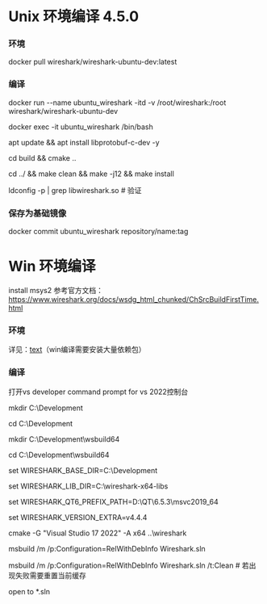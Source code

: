 # Unix 环境编译 4.5.0

### 环境
docker pull wireshark/wireshark-ubuntu-dev:latest

### 编译
docker run --name ubuntu_wireshark -itd -v /root/wireshark:/root wireshark/wireshark-ubuntu-dev

docker exec -it ubuntu_wireshark /bin/bash

apt update && apt install libprotobuf-c-dev -y

cd build && cmake ..

cd ../ && make clean && make -j12 && make install
 
ldconfig -p | grep libwireshark.so  # 验证

### 保存为基础镜像
docker commit ubuntu_wireshark repository/name:tag



# Win 环境编译

install msys2
参考官方文档：https://www.wireshark.org/docs/wsdg_html_chunked/ChSrcBuildFirstTime.html

### 环境
详见：[text](https://www.wireshark.org/docs/wsdg_html_chunked/ChSetupWindows.html)（win编译需要安装大量依赖包）
### 编译
打开vs developer command prompt for vs 2022控制台

mkdir C:\Development

cd C:\Development

mkdir C:\Development\wsbuild64

cd C:\Development\wsbuild64

set WIRESHARK_BASE_DIR=C:\Development

set WIRESHARK_LIB_DIR=C:\wireshark-x64-libs

set WIRESHARK_QT6_PREFIX_PATH=D:\QT\6.5.3\msvc2019_64

set WIRESHARK_VERSION_EXTRA=v4.4.4

cmake -G "Visual Studio 17 2022" -A x64 ..\wireshark

msbuild /m /p:Configuration=RelWithDebInfo Wireshark.sln

msbuild /m /p:Configuration=RelWithDebInfo Wireshark.sln /t:Clean # 若出现失败需要重置当前缓存

open to *.sln
